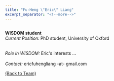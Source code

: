 ```yaml
---
title: "Fu-Heng \"Eric\" Liang"
excerpt_separator: "<!--more-->"
---
```

<figure style="width: 150px" class="align-left"><a href="{{ site.baseurl }}{{page.url}}">
  <img src="{{ site.url }}{{ site.baseurl }}/assets/images/ilaria_ruffa.jpeg" alt=""></a>
</figure>

<b>WISDOM student</b><br>
<i>Current Position:</i> PhD student, University of Oxford<br>
<!--more-->
<br>
<i>Role in WISDOM:</i> Eric's interests ...
<br><br>
<i>Contact:</i> ericfuhengliang -at- gmail.com

<a href="{{ site.url }}{{ site.baseurl }}/team/">(Back to Team)</a>
